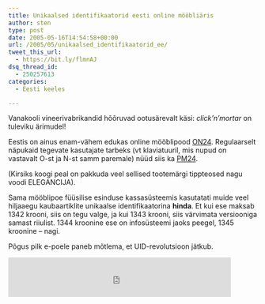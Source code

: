 ```yaml
---
title: Unikaalsed identifikaatorid eesti online mööbliäris
author: sten
type: post
date: 2005-05-16T14:54:58+00:00
url: /2005/05/unikaalsed_identifikaatorid_ee/
tweet_this_url:
  - https://bit.ly/flmnAJ
dsq_thread_id:
  - 250257613
categories:
  - Eesti keeles

---
```

Vanakooli vineerivabrikandid hõõruvad ootusärevalt käsi: _click&#8217;n&#8217;mortar_ on tuleviku ärimudel!

Eestis on ainus enam-vähem edukas online mööblipood [ON24][1]. Regulaarselt näpukaid tegevate kasutajate tarbeks (vt klaviatuuril, mis nupud on vastavalt O-st ja N-st samm paremale) nüüd siis ka [PM24][2]. 

(Kirsiks koogi peal on pakkuda veel sellised tootemärgi tippteosed nagu voodi ELEGANCIJA).

Sama mööblipoe füüsilise esinduse kassasüsteemis kasutatati muide veel hiljaaegu kaubaartiklite unikaalse identifikaatorina **hinda**. Et kui ese maksab 1342 krooni, siis on tegu valge, ja kui 1343 krooni, siis värvimata versiooniga samast riiulist. 1344 kroonine ese on infosüsteemi jaoks peegel, 1345 kroonine &#8211; nagi.

Põgus pilk e-poele paneb mõtlema, et UID-revolutsioon jätkub.

<iframe src="http://www.facebook.com/plugins/like.php?href=http%3A%2F%2Fsten.tamkivi.com%2F2005%2F05%2Funikaalsed_identifikaatorid_ee%2F&layout=standard&show_faces=true&width=450&action=like&colorscheme=light&height=80" scrolling="no" frameborder="0" style="border:none; overflow:hidden; width:450px; height:80px;" allowTransparency="true"></iframe>

 [1]: http://www.on24.ee
 [2]: http://www.pm24.ee